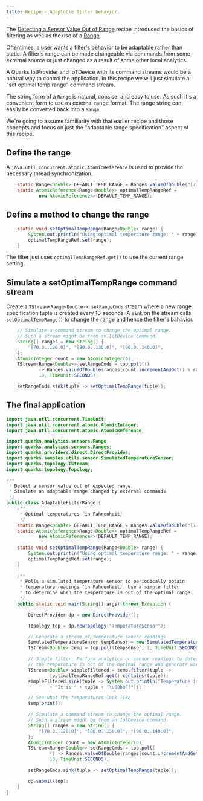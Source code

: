 ```yaml
---
title: Recipe - Adaptable filter behavior.
---
```


The [Detecting a Sensor Value Out of Range](recipe_value_out_of_range.html) recipe introduced the basics of filtering as well as the use of a [Range](http://quarks-edge.github.io/quarks/docs/javadoc/quarks/analytics/sensors/Range.html).

Oftentimes, a user wants a filter's behavior to be adaptable rather than static.  A filter's range can be made changeable via commands from some external source or just changed as a result of some other local analytics.

A Quarks IotProvider and IoTDevice with its command streams would be a natural way to control the application.  In this recipe we will just simulate a "set optimal temp range" command stream.

The string form of a ``Range`` is natural, consise, and easy to use.  As such it's a convenient form to use as external range format. The range string can easily be converted back into a ``Range``.

We're going to assume familiarity with that earlier recipe and those concepts and focus on just the "adaptable range specification" aspect of this recipe.

## Define the range

A ``java.util.concurrent.atomic.AtomicReference`` is used to provide the necessary thread synchronization.

```java
    static Range<Double> DEFAULT_TEMP_RANGE = Ranges.valueOfDouble("[77.0..91.0]");
    static AtomicReference<Range<Double>> optimalTempRangeRef =
            new AtomicReference<>(DEFAULT_TEMP_RANGE);
```

## Define a method to change the range

```java
    static void setOptimalTempRange(Range<Double> range) {
        System.out.println("Using optimal temperature range: " + range);
        optimalTempRangeRef.set(range);
    }
```

The filter just uses ``optimalTempRangeRef.get()`` to use the current range setting.

## Simulate a setOptimalTempRange command stream

Create a ``TStream<Range<Double>> setRangeCmds`` stream where a new range specification tuple is created every 10 seconds.  A ``sink`` on the stream calls ``setOptimalTempRange()`` to change the range and hence the filter's bahavior.

```java
    // Simulate a command stream to change the optimal range.
    // Such a stream might be from an IotDevice command.
    String[] ranges = new String[] {
        "[70.0..120.0]", "[80.0..130.0]", "[90.0..140.0]",
    };
    AtomicInteger count = new AtomicInteger(0);
    TStream<Range<Double>> setRangeCmds = top.poll(() 
            -> Ranges.valueOfDouble(ranges[count.incrementAndGet() % ranges.length]),
            10, TimeUnit.SECONDS);

    setRangeCmds.sink(tuple -> setOptimalTempRange(tuple));
```

## The final application

```java
import java.util.concurrent.TimeUnit;
import java.util.concurrent.atomic.AtomicInteger;
import java.util.concurrent.atomic.AtomicReference;

import quarks.analytics.sensors.Range;
import quarks.analytics.sensors.Ranges;
import quarks.providers.direct.DirectProvider;
import quarks.samples.utils.sensor.SimulatedTemperatureSensor;
import quarks.topology.TStream;
import quarks.topology.Topology;

/**
 * Detect a sensor value out of expected range.
 * Simulate an adaptable range changed by external commands.
 */
public class AdaptableFilterRange {
    /**
     * Optimal temperatures (in Fahrenheit)
     */
    static Range<Double> DEFAULT_TEMP_RANGE = Ranges.valueOfDouble("[77.0..91.0]");
    static AtomicReference<Range<Double>> optimalTempRangeRef =
            new AtomicReference<>(DEFAULT_TEMP_RANGE);
    
    static void setOptimalTempRange(Range<Double> range) {
        System.out.println("Using optimal temperature range: " + range);
        optimalTempRangeRef.set(range);
    }
                                                                                                                                           
    /**
     * Polls a simulated temperature sensor to periodically obtain
     * temperature readings (in Fahrenheit). Use a simple filter
     * to determine when the temperature is out of the optimal range.
     */
    public static void main(String[] args) throws Exception {

        DirectProvider dp = new DirectProvider();

        Topology top = dp.newTopology("TemperatureSensor");

        // Generate a stream of temperature sensor readings
        SimulatedTemperatureSensor tempSensor = new SimulatedTemperatureSensor();
        TStream<Double> temp = top.poll(tempSensor, 1, TimeUnit.SECONDS);

        // Simple filter: Perform analytics on sensor readings to detect when
        // the temperature is out of the optimal range and generate warnings
        TStream<Double> simpleFiltered = temp.filter(tuple ->
                !optimalTempRangeRef.get().contains(tuple));
        simpleFiltered.sink(tuple -> System.out.println("Temperature is out of range! "
                + "It is " + tuple + "\u00b0F!"));

        // See what the temperatures look like
        temp.print();

        // Simulate a command stream to change the optimal range.
        // Such a stream might be from an IotDevice command.
        String[] ranges = new String[] {
            "[70.0..120.0]", "[80.0..130.0]", "[90.0..140.0]",
        };
        AtomicInteger count = new AtomicInteger(0);
        TStream<Range<Double>> setRangeCmds = top.poll(
                () -> Ranges.valueOfDouble(ranges[count.incrementAndGet() % ranges.length]),
                10, TimeUnit.SECONDS);

        setRangeCmds.sink(tuple -> setOptimalTempRange(tuple));

        dp.submit(top);
    }
}
```
